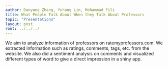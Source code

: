 ```yaml
---
author: Danyang Zhang, Yuhang Lin, Mohammad Fili
title: What People Talk About When they Talk About Professors
topic: "Presentations"
layout: post
root: ../../../
---
```


We aim to analyze information of professors on ratemyprofessors.com. We extracted information such as ratings, comments, tags, etc. from the website. We also did a sentiment analysis on comments and visualized different types of word to give a direct impression in a shiny app.
